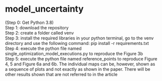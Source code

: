 # model_uncertainty

(Step 0: Get Python 3.8) <br />
Step 1: download the repository <br />
Step 2: create a folder called venv <br />
Step 3: install the required libraries in your python terminal, go to the venv directory and use the following command: pip install -r requirements.txt <br />
Step 4: execute the python file named single_optimization_model_executions.py to reproduce the Figure 3b <br />
Step 5: execute the python file named reference_points to reproduce Figure 4, 5 and Figure 6a and 6b. The individual maps can be, however, shown as a sequence of plots and not exactly as shown in the paper. There will be other results shown that are not referred to in the article <br />
